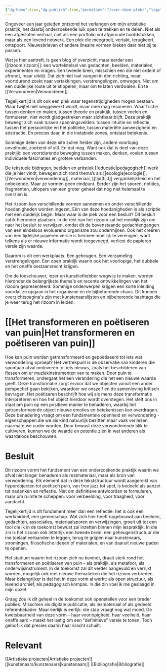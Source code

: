 ```yaml
---
{"dg-home":true,"dg-publish":true,"permalink":"/over-deze-plek/","tags":["gardenEntry"],"dgPassFrontmatter":true}
---
```




Ongeveer een jaar geleden ontstond het verlangen om mijn artistieke praktijk, het daarbij onderzoekende luik open te trekken en te delen. Niet als een afgesloten verhaal, niet als een portfolio vol afgeronde hoofdstukken, maar als een levend netwerk. Een plek die meegroeit, vertakt, terugkeert, ontspoort. Nieuwsbrieven of andere lineaire vormen bleken daar niet bij te passen.

Wat je hier aantreft, is geen blog of overzicht, maar eerder een [[rizoom\|rizoom]]: een wortelstelsel van gedachten, beelden, materialen, experimenten en vragen. Een tweede brein, misschien een die niet ordent of afrondt, maar uitdijt. Dat zich niet laat vangen in één richting, maar voortdurend zoekt naar vertakkingen, verstrengelingen, omwegen. Niet om een duidelijke route uit te stippelen, maar om te laten verdwalen. En te [[Verwonderen\|Verwonderen]].

Tegelijkertijd is dit ook een plek waar tegenstrijdigheden mogen bestaan. Waar twijfel niet weggewerkt wordt, maar mee mag resoneren. Waar frictie tussen denken en maken, tussen theorie en praktijk, tussen voelen en formuleren, niet wordt gladgestreken maar zichtbaar blijft. Deze praktijk beweegt zich vaak tussen spanningsvelden: tussen intuïtie en reflectie, tussen het persoonlijke en het politieke, tussen materiële aanwezigheid en abstractie. En precies daar, in die instabiele zones, ontstaat betekenis.

Sommige delen van deze site zullen helder zijn, andere voorlopig onvoltooid, zoekend of stil. En dat mag. Want ook dat is deel van deze praktijk: een voortdurende beweging tussen maken, denken, voelen tussen individuele fascinaties en grotere verbanden.

De tekstuele bijdragen, beelden en artistiek [[educatie\|pedagogisch]] werk die je hier vindt, bewegen zich rond thema’s als [[ecologie\|ecologie]], [[Verwonderen\|verwondering]], materiaal, [[tijd\|tijd]] vergankelijkheid en het onbekende. Maar ze vormen geen eindpunt. Eerder zijn het sporen, notities, fragmenten, uitlopers van een groter geheel dat nog niet helemaal te overzien is.

Het rizoom kan verschillende vormen aannemen en onder verschillende hoedanigheden worden ingezet. Eén van deze hoedanigheden is als scriptie met een duidelijk begin. Maar waar is de plek voor een besluit? Dit besluit zal ik hieronder plaatsen. In de rest van het rizoom zal het moeilijk zijn om naar het besluit te verwijzen, omdat dit de bovenstaande gedachtengangen van een eindeloos evoluerend organisme zou ondermijnen. Ook het creëren van een tijdelijke papieren versie is hiermee moeilijk te verenigen, want telkens als er nieuwe informatie wordt toegevoegd, verliest de papieren versie zijn waarde.

Daarom is dit een werkplaats. Een geheugen. Een verzameling verstrengelingen. Een open praktijk waarin ook het voorlopige, het dubbele en het onaffe bestaansrecht krijgen.

Om de toeschouwer, lezer en kunstliefhebber wegwijs te maken, worden hieronder de belangrijkste thema's en recente ontwikkelingen van het rizoom gepresenteerd. Sommige onderwerpen krijgen een korte inleiding voordat ze opgaan in het organisme en de bijbehorende chaos. Dit kunnen overzichtspagina's zijn met kunstenaarslijsten en bijbehorende hashtags die je weer terug het rizoom in leiden.

# [[Het transformeren en poëtiseren van puin\|Het transformeren en poëtiseren van puin]]

Hoe kan puin worden getransformeerd en gepoëtiseerd tot iets wat verwondering oproept? Het vertrekpunt is de observatie van kinderen die spontaan afval omtoveren tot iets nieuws, zoals het beschilderen van flessen om er muziekinstrumenten van te maken.⁠ Door puin te transformeren, ondergaat het een verandering die het een nieuwe waarde geeft. Deze transformatie zorgt ervoor dat we objecten vanuit een ander perspectief gaan bekijken, waardoor we onszelf en de samenleving kritisch bevragen.⁠ Het poëtiseren beschrijft hoe wij als mens deze transformatie interpreteren en hoe het object hierdoor wordt overstegen. Het stelt ons in staat om puin op een positieve manier te benaderen, waarbij het getransformeerde object nieuwe emoties en betekenissen kan overdragen.⁠ Deze benadering vraagt om een fundamentele openheid en verwondering - eigenschappen die we als kind natuurlijk bezitten maar vaak verliezen naarmate we ouder worden.⁠ ⁠Door bewust deze verwonderende blik te cultiveren, kunnen we de waarde en potentie zien in wat anderen als waardeloos beschouwen.

# Besluit
Dit rizoom vormt het fundament van een onderzoekende praktijk waarin we afval niet langer benaderen als restmateriaal, maar als bron van verwondering. Elk element dat in deze tekststructuur wordt aangereikt van hyperobjecten tot poëtisch puin, van free jazz tot spel, is bedoeld als aanzet tot nadenken en reflectie. Niet om definitieve antwoorden te formuleren, maar om ruimte te scheppen: voor verbeelding, voor traagheid, voor aandacht.

Tegelijkertijd is dit fundament meer dan een reflectie; het is ook een werkmiddel, een gereedschap. Wat zich hier heeft opgebouwd aan beelden, gedachten, associaties, materiaalsporen en verwijzingen, groeit uit tot een tool die ik in de toekomst bewust zal inzetten binnen mijn lespraktijk. In die zin is het rizoom ook letterlijk een tweede brein: een geheugenstructuur die me toelaat verbanden te leggen, terug te grijpen naar kunstenaars, stromingen, filosofische ideeën of materialen, en van daaruit nieuwe paden te openen.

Het stadium waarin het rizoom zich nu bevindt, draait sterk rond het transformeren en poëtiseren van puin – als praktijk, als metafoor, als onderwijsinstrument. In de toekomst zal dit verder aangevuld en verrijkt worden, mogelijk ook met nieuwe thematieken die het rizoom verbreden. Maar belangrijker is dat het in deze vorm al werkt: als open structuur, als levend archief, als pedagogisch kompas. In die zin voel ik me geslaagd in mijn opzet.

Graag zou ik dit geheel in de toekomst ook openstellen voor een breder publiek. Misschien als digitale publicatie, als lesmateriaal of als gedeeld referentiekader. Maar eerlijk is eerlijk: die stap vraagt nog wat moed. De kwetsbaarheid van deze vorm – haar voorlopigheid, haar veelheid, haar onaffe aard – maakt het lastig om een "definitieve" versie te tonen. Toch geloof ik dat precies daarin haar kracht schuilt.



# Relevant

[[Artistieke projecten\|Artistieke projecten]] [[kunstenaars/kunstenaars\|kunstenaars]] [[Bibliografie\|Bibliografie]]